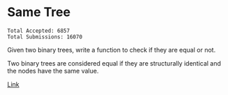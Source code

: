 Same Tree 
======

    Total Accepted: 6857
    Total Submissions: 16070 

Given two binary trees, write a function to check if they are equal or not.

Two binary trees are considered equal if they are structurally identical and the nodes have the same value.

[Link](http://oj.leetcode.com/problems/same-tree/)